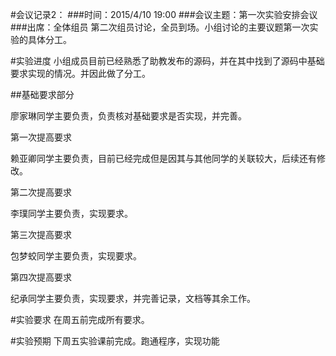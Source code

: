 #会议记录2：
###时间：2015/4/10 19:00
###会议主题：第一次实验安排会议
###出席：全体组员
第二次组员讨论，全员到场。小组讨论的主要议题第一次实验的具体分工。

#实验进度
小组成员目前已经熟悉了助教发布的源码，并在其中找到了源码中基础要求实现的情况。并因此做了分工。

##基础要求部分 

廖家琳同学主要负责，负责核对基础要求是否实现，并完善。

第一次提高要求 

赖亚卿同学主要负责，目前已经完成但是因其与其他同学的关联较大，后续还有修改。

第二次提高要求 

李璞同学主要负责，实现要求。

第三次提高要求 

包梦蛟同学主要负责，实现要求。

第四次提高要求

纪承同学主要负责，实现要求，并完善记录，文档等其余工作。

#实验要求
在周五前完成所有要求。

#实验预期
下周五实验课前完成。跑通程序，实现功能